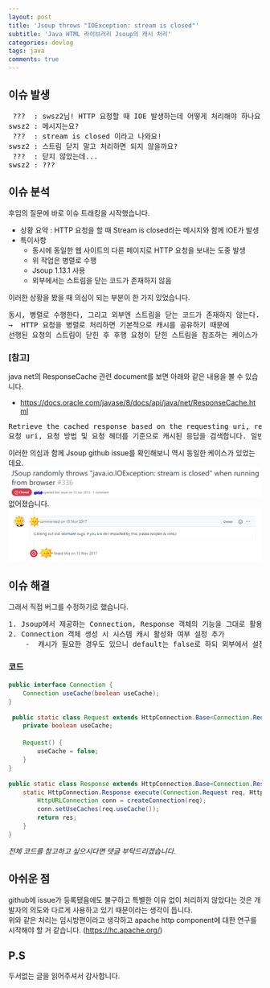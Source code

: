 ```yaml
---
layout: post 
title: 'Jsoup throws "IOException: stream is closed"'
subtitle: 'Java HTML 라이브러리 Jsoup의 캐시 처리'
categories: devlog 
tags: java 
comments: true
---
```


## 이슈 발생

<pre>
 ???  : swsz2님! HTTP 요청할 때 IOE 발생하는데 어떻게 처리해야 하나요?   
swsz2 : 메시지는요?
 ???  : stream is closed 이라고 나와요!  
swsz2 : 스트림 닫지 말고 처리하면 되지 않을까요?
 ???  : 닫지 않았는데...
swsz2 : ???
</pre>

## 이슈 분석

후임의 질문에 바로 이슈 트래킹을 시작했습니다.

- 상황 요약 : HTTP 요청을 할 때 Stream is closed라는 메시지와 함께 IOE가 발생
- 특이사항
    - 동시에 동일한 웹 사이트의 다른 페이지로 HTTP 요청을 보내는 도중 발생
    - 위 작업은 병렬로 수행
    - Jsoup 1.13.1 사용
    - 외부에서는 스트림을 닫는 코드가 존재하지 않음
      <br />

이러한 상황을 봤을 때 의심이 되는 부분이 한 가지 있었습니다.
<pre>
동시, 병렬로 수행한다, 그리고 외부엔 스트림을 닫는 코드가 존재하지 않는다.
→  HTTP 요청을 병렬로 처리하면 기본적으로 캐시를 공유하기 때문에
선행된 요청의 스트림이 닫힌 후 후행 요청이 닫힌 스트림을 참조하는 케이스가 발생하지 않을까?</pre>  

### [참고]

java net의 ResponseCache 관련 document를 보면 아래와 같은 내용을 볼 수 있습니다.

- https://docs.oracle.com/javase/8/docs/api/java/net/ResponseCache.html

<pre>
Retrieve the cached response based on the requesting uri, request method and request headers. Typically this method is called by the protocol handler before it sends out the request to get the network resource. If a cached response is returned, that resource is used instead.
요청 uri, 요청 방법 및 요청 헤더를 기준으로 캐시된 응답을 검색합니다. 일반적으로 이 메서드는 네트워크 리소스를 가져오기 위한 요청을 전송하기 전에 프로토콜 처리기에 의해 호출됩니다. 캐시된 응답이 반환되면 해당 리소스가 대신 사용됩니다.
</pre> 


이러한 의심과 함께 Jsoup github issue를 확인해보니 역시 동일한 케이스가 있었는데요.
![jsoup-stream-is-closed-issue-open](../assets/img/post/jsoup-stream-is-closed-issue-open.png)
없어졌습니다.
![jsoup-stream-is-closed-issue-closed](../assets/img/post/jsoup-stream-is-closed-issue-closed.png)

## 이슈 해결

그래서 직접 버그를 수정하기로 했습니다.

<pre>
1. Jsoup에서 제공하는 Connection, Response 객체의 기능을 그대로 활용하기 위해 usermodel 패키지에 기능 이관
2. Connection 객체 생성 시 시스템 캐시 활성화 여부 설정 추가
    -  캐시가 필요한 경우도 있으니 default는 false로 하되 외부에서 설정할 수 있게 한다.
</pre>

### 코드

```java
public interface Connection {
    Connection useCache(boolean useCache);
}
```

```java
 public static class Request extends HttpConnection.Base<Connection.Request> implements Connection.Request {
    private boolean useCache;

    Request() {
        useCache = false;
    }
}
```

```java
public static class Response extends HttpConnection.Base<Connection.Response> implements Connection.Response {
    static HttpConnection.Response execute(Connection.Request req, HttpConnection.Response previousResponse) throws IOException {
        HttpURLConnection conn = createConnection(req);
        conn.setUseCaches(req.useCache());
        return res;
    }
}
```

*전체 코드를 참고하고 싶으시다면 댓글 부탁드리겠습니다.*

## 아쉬운 점

github에 issue가 등록됐음에도 불구하고 특별한 이유 없이 처리하지 않았다는 것은 개발자의 의도와 다르게 사용하고 있기 때문이라는 생각이 듭니다.  
위와 같은 처리는 임시방편이라고 생각하고 apache http component에 대한 연구를 시작해야 할 거 같습니다. (https://hc.apache.org/)

## P.S

두서없는 글을 읽어주셔서 감사합니다.  